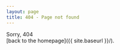 ```yaml
---
layout: page
title: 404 - Page not found
---
```


Sorry, 404  
[back to the homepage]({{ site.baseurl }}/).
